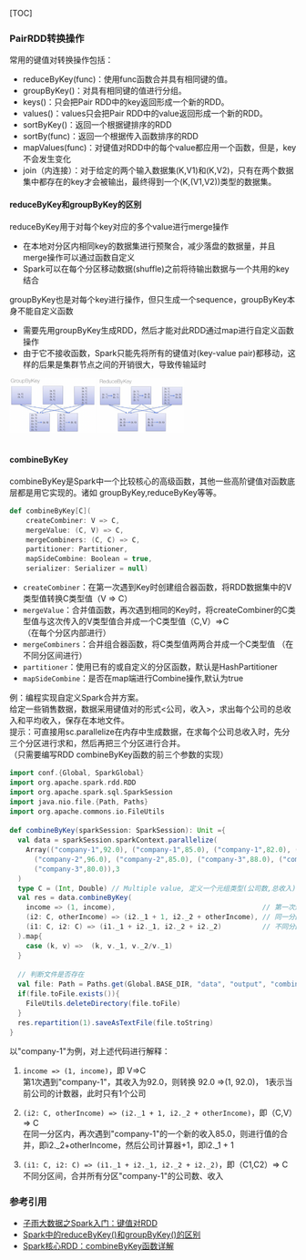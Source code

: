[TOC]
### PairRDD转换操作
常用的键值对转换操作包括：
+ reduceByKey(func)：使用func函数合并具有相同键的值。
+ groupByKey()：对具有相同键的值进行分组。
+ keys()：只会把Pair RDD中的key返回形成一个新的RDD。
+ values()：values只会把Pair RDD中的value返回形成一个新的RDD。
+ sortByKey()：返回一个根据键排序的RDD
+ sortBy(func)：返回一个根据传入函数排序的RDD
+ mapValues(func)：对键值对RDD中的每个value都应用一个函数，但是，key不会发生变化
+ join（内连接）：对于给定的两个输入数据集(K,V1)和(K,V2)，只有在两个数据集中都存在的key才会被输出，最终得到一个(K,(V1,V2))类型的数据集。

#### reduceByKey和groupByKey的区别
reduceByKey用于对每个key对应的多个value进行merge操作
+ 在本地对分区内相同key的数据集进行预聚合，减少落盘的数据量，并且merge操作可以通过函数自定义
+ Spark可以在每个分区移动数据(shuffle)之前将待输出数据与一个共用的key结合

groupByKey也是对每个key进行操作，但只生成一个sequence，groupByKey本身不能自定义函数
+ 需要先用groupByKey生成RDD，然后才能对此RDD通过map进行自定义函数操作
+ 由于它不接收函数，Spark只能先将所有的键值对(key-value pair)都移动，这样的后果是集群节点之间的开销很大，导致传输延时

<div class="half">
<img src="images/spark_groupbykey.png" width="30%" height="30%" alt="">
<img src="images/spark_reducebykey.png" width="30%" height="30%" alt="">
</div>
<br>

#### combineByKey
combineByKey是Spark中一个比较核心的高级函数，其他一些高阶键值对函数底层都是用它实现的。诸如 groupByKey,reduceByKey等等。
```scala
def combineByKey[C](
    createCombiner: V => C,
    mergeValue: (C, V) => C,
    mergeCombiners: (C, C) => C,
    partitioner: Partitioner,
    mapSideCombine: Boolean = true,
    serializer: Serializer = null)
```
+ `createCombiner`：在第一次遇到Key时创建组合器函数，将RDD数据集中的V类型值转换C类型值（V => C）
+ `mergeValue`：合并值函数，再次遇到相同的Key时，将createCombiner的C类型值与这次传入的V类型值合并成一个C类型值（C,V）=>C<br>
  （在每个分区内部进行）
+ `mergeCombiners`：合并组合器函数，将C类型值两两合并成一个C类型值
  （在不同分区间进行）
+ `partitioner`：使用已有的或自定义的分区函数，默认是HashPartitioner
+ `mapSideCombine`：是否在map端进行Combine操作,默认为true

例：编程实现自定义Spark合并方案。<br>
给定一些销售数据，数据采用键值对的形式<公司，收入>，求出每个公司的总收入和平均收入，保存在本地文件。<br>
提示：可直接用sc.parallelize在内存中生成数据，在求每个公司总收入时，先分三个分区进行求和，然后再把三个分区进行合并。<br>
（只需要编写RDD combineByKey函数的前三个参数的实现）
```scala
import conf.{Global, SparkGlobal}
import org.apache.spark.rdd.RDD
import org.apache.spark.sql.SparkSession
import java.nio.file.{Path, Paths}
import org.apache.commons.io.FileUtils

def combineByKey(sparkSession: SparkSession): Unit ={
  val data = sparkSession.sparkContext.parallelize(
    Array(("company-1",92.0), ("company-1",85.0), ("company-1",82.0), ("company-2",78.0),
      ("company-2",96.0), ("company-2",85.0), ("company-3",88.0), ("company-3",94.0),
      ("company-3",80.0)),3
  )
  type C = (Int, Double) // Multiple value, 定义一个元组类型(公司数,总收入)
  val res = data.combineByKey(
    income => (1, income),                                    // 第一次遇到Key时，V => (C, V)
    (i2: C, otherIncome) => (i2._1 + 1, i2._2 + otherIncome), // 同一分区内，再次遇到Key, (C, V) => C
    (i1: C, i2: C) => (i1._1 + i2._1, i2._2 + i2._2)          // 不同分区间合并，(C1, C2) => C
  ).map{
    case (k, v) =>  (k, v._1, v._2/v._1)
  }

  // 判断文件是否存在
  val file: Path = Paths.get(Global.BASE_DIR, "data", "output", "combineByKey.txt").toAbsolutePath
  if(file.toFile.exists()){
    FileUtils.deleteDirectory(file.toFile)
  }
  res.repartition(1).saveAsTextFile(file.toString)
}
```
以"company-1"为例，对上述代码进行解释：
1. `income => (1, income)`，即 V=>C<br>
第1次遇到"company-1"，其收入为92.0，则转换 92.0 =>(1, 92.0)， 1表示当前公司的计数器，此时只有1个公司

2. `(i2: C, otherIncome) => (i2._1 + 1, i2._2 + otherIncome)`，即（C,V）=> C<br>
在同一分区内，再次遇到"company-1"的一个新的收入85.0，则进行值的合并，即i2._2+otherIncome，然后公司计算器+1，即i2._1 + 1

3. `(i1: C, i2: C) => (i1._1 + i2._1, i2._2 + i2._2)`，即（C1,C2）=> C<br>
不同分区间，合并所有分区"company-1"的公司数、收入

### 参考引用
+ [子雨大数据之Spark入门：键值对RDD](https://dblab.xmu.edu.cn/blog/990/)
+ [Spark中的reduceByKey()和groupByKey()的区别](https://blog.51cto.com/u_14251143/5378079)
+ [Spark核心RDD：combineByKey函数详解](https://blog.csdn.net/jiangpeng59/article/details/52538254)












